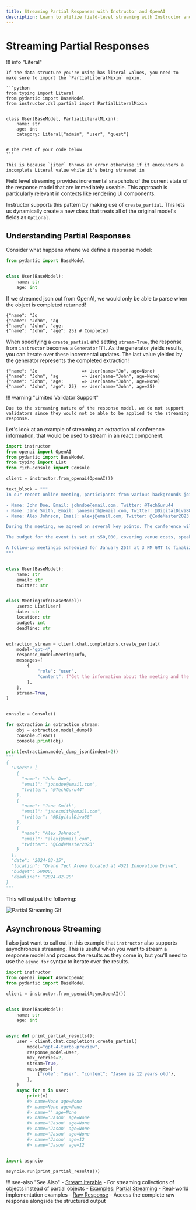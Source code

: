 ```yaml
---
title: Streaming Partial Responses with Instructor and OpenAI
description: Learn to utilize field-level streaming with Instructor and OpenAI for incremental responses in Python.
---
```


# Streaming Partial Responses

!!! info "Literal"

    If the data structure you're using has literal values, you need to make sure to import the `PartialLiteralMixin` mixin.

    ```python
    from typing import Literal
    from pydantic import BaseModel
    from instructor.dsl.partial import PartialLiteralMixin


    class User(BaseModel, PartialLiteralMixin):
        name: str
        age: int
        category: Literal["admin", "user", "guest"]


    # The rest of your code below
    ```

    This is because `jiter` throws an error otherwise if it encounters a incomplete Literal value while it's being streamed in

Field level streaming provides incremental snapshots of the current state of the response model that are immediately useable. This approach is particularly relevant in contexts like rendering UI components.

Instructor supports this pattern by making use of `create_partial`. This lets us dynamically create a new class that treats all of the original model's fields as `Optional`.

## Understanding Partial Responses

Consider what happens whene we define a response model:

```python
from pydantic import BaseModel


class User(BaseModel):
    name: str
    age: int
```

If we streamed json out from OpenAI, we would only be able to parse when the object is completed returned!

```
{"name": "Jo
{"name": "John", "ag
{"name": "John", "age:
{"name": "John", "age": 25} # Completed
```

When specifying a `create_partial` and setting `stream=True`, the response from `instructor` becomes a `Generator[T]`. As the generator yields results, you can iterate over these incremental updates. The last value yielded by the generator represents the completed extraction!

```
{"name": "Jo                 => User(name="Jo", age=None)
{"name": "John", "ag         => User(name="John", age=None)
{"name": "John", "age:       => User(name="John", age=None)
{"name": "John", "age": 25}  => User(name="John", age=25)
```

!!! warning "Limited Validator Support"

    Due to the streaming nature of the response model, we do not support validators since they would not be able to be applied to the streaming response.

Let's look at an example of streaming an extraction of conference information, that would be used to stream in an react component.

```python
import instructor
from openai import OpenAI
from pydantic import BaseModel
from typing import List
from rich.console import Console

client = instructor.from_openai(OpenAI())

text_block = """
In our recent online meeting, participants from various backgrounds joined to discuss the upcoming tech conference. The names and contact details of the participants were as follows:

- Name: John Doe, Email: johndoe@email.com, Twitter: @TechGuru44
- Name: Jane Smith, Email: janesmith@email.com, Twitter: @DigitalDiva88
- Name: Alex Johnson, Email: alexj@email.com, Twitter: @CodeMaster2023

During the meeting, we agreed on several key points. The conference will be held on March 15th, 2024, at the Grand Tech Arena located at 4521 Innovation Drive. Dr. Emily Johnson, a renowned AI researcher, will be our keynote speaker.

The budget for the event is set at $50,000, covering venue costs, speaker fees, and promotional activities. Each participant is expected to contribute an article to the conference blog by February 20th.

A follow-up meetingis scheduled for January 25th at 3 PM GMT to finalize the agenda and confirm the list of speakers.
"""


class User(BaseModel):
    name: str
    email: str
    twitter: str


class MeetingInfo(BaseModel):
    users: List[User]
    date: str
    location: str
    budget: int
    deadline: str


extraction_stream = client.chat.completions.create_partial(
    model="gpt-4",
    response_model=MeetingInfo,
    messages=[
        {
            "role": "user",
            "content": f"Get the information about the meeting and the users {text_block}",
        },
    ],
    stream=True,
)


console = Console()

for extraction in extraction_stream:
    obj = extraction.model_dump()
    console.clear()
    console.print(obj)

print(extraction.model_dump_json(indent=2))
"""
{
  "users": [
    {
      "name": "John Doe",
      "email": "johndoe@email.com",
      "twitter": "@TechGuru44"
    },
    {
      "name": "Jane Smith",
      "email": "janesmith@email.com",
      "twitter": "@DigitalDiva88"
    },
    {
      "name": "Alex Johnson",
      "email": "alexj@email.com",
      "twitter": "@CodeMaster2023"
    }
  ],
  "date": "2024-03-15",
  "location": "Grand Tech Arena located at 4521 Innovation Drive",
  "budget": 50000,
  "deadline": "2024-02-20"
}
"""
```

This will output the following:

![Partial Streaming Gif](../img/partial.gif)

## Asynchronous Streaming

I also just want to call out in this example that `instructor` also supports asynchronous streaming. This is useful when you want to stream a response model and process the results as they come in, but you'll need to use the `async for` syntax to iterate over the results.

```python
import instructor
from openai import AsyncOpenAI
from pydantic import BaseModel

client = instructor.from_openai(AsyncOpenAI())


class User(BaseModel):
    name: str
    age: int


async def print_partial_results():
    user = client.chat.completions.create_partial(
        model="gpt-4-turbo-preview",
        response_model=User,
        max_retries=2,
        stream=True,
        messages=[
            {"role": "user", "content": "Jason is 12 years old"},
        ],
    )
    async for m in user:
        print(m)
        #> name=None age=None
        #> name=None age=None
        #> name='' age=None
        #> name='Jason' age=None
        #> name='Jason' age=None
        #> name='Jason' age=None
        #> name='Jason' age=None
        #> name='Jason' age=12
        #> name='Jason' age=12


import asyncio

asyncio.run(print_partial_results())
```

!!! see-also "See Also"
    - [Stream Iterable](./iterable.md) - For streaming collections of objects instead of partial objects
    - [Examples: Partial Streaming](../examples/partial_streaming.md) - Real-world implementation examples
    - [Raw Response](./raw_response.md) - Access the complete raw response alongside the structured output
